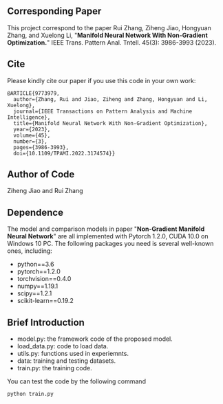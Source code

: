 ## Corresponding Paper

This project correspond to the paper  Rui Zhang, Ziheng Jiao, Hongyuan Zhang, and Xuelong Li, "**Manifold Neural Network With Non-Gradient Optimization.**" IEEE Trans. Pattern Anal. Tntell. 45(3): 3986-3993 (2023).

## Cite

Please kindly cite our paper if you use this code in your own work:

```
@ARTICLE{9773979,
  author={Zhang, Rui and Jiao, Ziheng and Zhang, Hongyuan and Li, Xuelong},
  journal={IEEE Transactions on Pattern Analysis and Machine Intelligence}, 
  title={Manifold Neural Network With Non-Gradient Optimization}, 
  year={2023},
  volume={45},
  number={3},
  pages={3986-3993},
  doi={10.1109/TPAMI.2022.3174574}}
```

## Author of Code

Ziheng Jiao and Rui Zhang

## Dependence

The model and comparison models in paper "**Non-Gradient Manifold Neural Network**" are all implemented with Pytorch 1.2.0, CUDA 10.0 on Windows 10 PC. The following packages you need is several well-known ones, including: 

- python==3.6
- pytorch==1.2.0
- torchvision==0.4.0
- numpy==1.19.1
- scipy==1.2.1
- scikit-learn==0.19.2

## Brief Introduction

- model.py: the framework code of the proposed model.
- load_data.py: code to load data. 
- utils.py: functions used in experiemnts.
- data: training and testing datasets. 
- train.py: the training code.

You can test the code by the following command

```shell
python train.py
```
